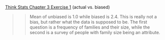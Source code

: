 [Think Stats Chapter 3 Exercise 1](http://greenteapress.com/thinkstats2/html/thinkstats2004.html#toc31) (actual vs. biased)

>> Mean of unbiased is 1.0 while biased is 2.4. This is really not a bias, but rather what the data is supposed to be. The first question is a frequency of families and their size, while the second is a survey of people with family size being an attribute.
